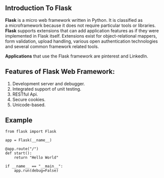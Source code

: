## Introduction To Flask

**Flask** is a micro web framework written in Python. It is classified as a microframework because it does not require particular tools or libraries. **Flask** supports extensions that can add application features as if they were implemented in Flask itself. Extensions exist for object-relational mappers, form validation, upload handling, various open authentication technologies and several common framework related tools.

**Applications** that use the Flask framework are pinterest and LinkedIn. 

## Features of Flask Web Framework:

1. Development server and debugger.
2. Integrated support of unit testing.
3. RESTful Api.
4. Secure cookies.
5. Unicode-based.

## Example

```
from flask import Flask

app = Flask(__name__)

@app.route("/")
def start():
	return "Hello World"

if __name__ == "__main__":
	app.run(debug=False)
```